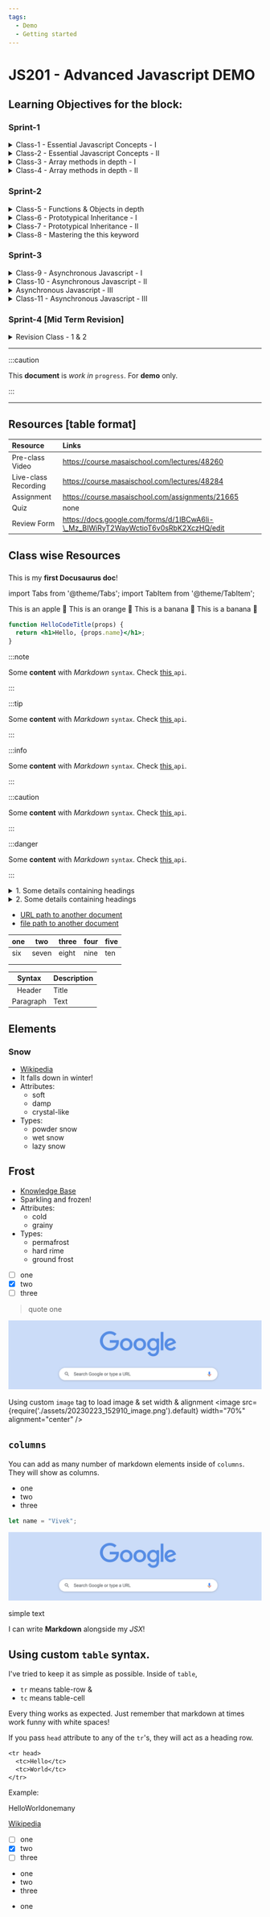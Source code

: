 ```yaml
---
tags:
  - Demo
  - Getting started
---
```


# JS201 - Advanced Javascript DEMO

## Learning Objectives for the block:

### Sprint-1

<details> 

<summary>Class-1 - Essential Javascript Concepts - I</summary>

- Setting expectations & Block introduction
- scopes
- hoisting
  - `let`, `var`, `const`
  - `null`, `undefinded` & the temporal dead zone
    - difference in the way primitives & non-primitives are stored internally
    - Introduction to CP

</details>

<details> <summary>Class-2 - Essential Javascript Concepts - II</summary>

- statements vs expressions
- template string
- logical operators
- arrow functions
- destructuring
- rest & spred operator
- ES6 modules
- for .. of loop
- for .. in loop

</details>

<details> <summary>Class-3 - Array methods in depth - I</summary>

- Prerequisites - Array methods
- Map()
- The concept of hash maps
- Reduce()
- Filter()

</details>

<details> <summary>Class-4 - Array methods in depth - II</summary>

- Sort()
- Practice complicated exercises (We tasks)

</details>

### Sprint-2

<details> <summary>Class-5 - Functions & Objects in depth</summary>

- Declaring & Accessing properties
- Invoking methods
- Dynamic property names
- Object.assign
- Object.create
- Object.setPrototypeOf
- Invoking functions
  - ()
  - call
  - bind
  - apply
- Constructing objects in Bulk

</details>

<details> <summary>Class-6 - Prototypical Inheritance - I</summary>

- Factory functions

</details>

<details> <summary>Class-7 - Prototypical Inheritance - II</summary>

- Constructor functions
- ES6 Classes
- LLD

</details>

<details> <summary>Class-8 - Mastering the this keyword</summary>

- The `this` keyword

</details>

### Sprint-3

<details> <summary>Class-9 - Asynchronous Javascript - I</summary>

- promises
- callbacks
- async await
- CRUD

</details>

<details> <summary>Class-10 -  Asynchronous Javascript - II</summary>

- `JWT` Authentication
- Registering users
- Logging in users
- Making authenticated requests

</details>

<details> <summary>Asynchronous Javascript - III</summary>

- Sending data with links
- Better organising & planning of code
- Working effectively with codes
- Different ways of implementing sorting and filtering

</details>

<details> <summary>Class-11 -  Asynchronous Javascript - III</summary>

- Pagination
- Misc. topics

</details>

### Sprint-4 \[Mid Term Revision\]

<details> <summary>Revision Class - 1 & 2</summary>

- currying
- Async prog - event loop
- Event capturing / bubbling
- Flatten an array
- debouncing
- Throttling
- Their own higher order
  - build your own reduce, forEach etc.

</details>

---

:::caution

This **document** is _work in_ `progress`. For **demo** only.

:::

---


## Resources \[table format\]

| Resource             | Links                                                                              |
| :------------------- | :--------------------------------------------------------------------------------- |
| Pre-class Video      | https://course.masaischool.com/lectures/48260                                      |
| Live-class Recording | https://course.masaischool.com/lectures/48284                                      |
| Assignment           | https://course.masaischool.com/assignments/21665                                   |
| Quiz                 | none                                                                               |
| Review Form          | https://docs.google.com/forms/d/1IBCwA6li-\_Mz_BIWiRyT2WayWctioT6v0sRbK2XczHQ/edit |


## Class wise Resources

###

This is my **first Docusaurus doc**!

import Tabs from '@theme/Tabs';
import TabItem from '@theme/TabItem';

<Tabs>
<TabItem value="sp-1" label="Sprint-1" default>
This is an apple 🍎
</TabItem>
<TabItem value="sp-2" label="Sprint-2">
This is an orange 🍊
</TabItem>
<TabItem value="sp-3" label="Sprint-3">
This is a banana 🍌
</TabItem>
<TabItem value="sp-4" label="Sprint-4 \[MTR\]">
This is a banana 🍌
</TabItem>
</Tabs>

```jsx title="/src/components/HelloCodeTitle.js"
function HelloCodeTitle(props) {
  return <h1>Hello, {props.name}</h1>;
}
```

:::note

Some **content** with _Markdown_ `syntax`. Check [this ](#)`api`.

:::

:::tip

Some **content** with _Markdown_ `syntax`. Check [this ](#)`api`.

:::

:::info

Some **content** with _Markdown_ `syntax`. Check [this ](#)`api`.

:::

:::caution

Some **content** with _Markdown_ `syntax`. Check [this ](#)`api`.

:::

:::danger

Some **content** with _Markdown_ `syntax`. Check [this ](#)`api`.

:::

<details>
<summary>1. Some details containing headings</summary>
<h2 id="#heading-id">I'm a heading that will not show up in the TOC</h2>

Some content...

</details>

<details> <summary>2. Some details containing headings</summary>

- one
- two
- three

</details>

- [URL path to another document](./installation)
- [file path to another document](./installation.mdx)

| one | two   | three | four | five |
| --- | ----- | ----- | ---- | ---- |
| six | seven | eight | nine | ten  |
|     |       |       |      |      |
|     |       |       |      |      |

|  Syntax   | Description |
| :-------: | ----------- |
|  Header   | Title       |
| Paragraph | Text        |

## Elements

### Snow

- [Wikipedia](http://this-is-a-very-long-url-for-information-about-snow.com)
- It falls down in winter!
- Attributes:
  - soft
  - damp
  - crystal-like
- Types:
  - powder snow
  - wet snow
  - lazy snow

## Frost

- [Knowledge Base](http://this-is-a-very-long-url-for-information-about-frost-and-the-winter-season.com)
- Sparkling and frozen!
- Attributes:
  - cold
  - grainy
- Types:
  - permafrost
  - hard rime
  - ground frost

* [ ] one
* [x] two
* [ ] three

> quote one

![](assets/20230223_152910_image.png)


Using custom `image` tag to load image & set width & alignment
<image src={require('./assets/20230223_152910_image.png').default} width="70%" alignment="center"  />


## `columns`

You can add as many number of markdown elements inside of `columns`. They will show as columns.

<columns color="gold">

- one
- two
- three

```js
let name = "Vivek";
```

![](assets/20230223_152910_image.png)



simple text

</columns>

I can write **Markdown** alongside my _JSX_!


## Using custom `table` syntax.

I've tried to keep it as simple as possible. Inside of `table`, 
- `tr` means table-row &
- `tc` means table-cell

Every thing works as expected. Just remember that markdown at times work funny with white spaces!

If you pass `head` attribute to any of the `tr`'s, they will act as a heading row.

```
<tr head>
  <tc>Hello</tc>
  <tc>World</tc>
</tr>
```

Example: 

<table>
<tr head>
  <tc>Hello</tc>
  <tc>World</tc>
</tr>
<tr>
  <tc>one</tc>
  <tc>many</tc>
</tr>

<tr>
  <tc>

  [Wikipedia](http://this-is-a-very-long-url-for-information-about-snow.com)

  </tc>
<tc>

- [ ] one
- [x] two
- [ ] three

</tc>
</tr>
<tr>
<tc>

- one
- two
- three

</tc>
<tc>

- one

</tc>
</tr>
</table>
